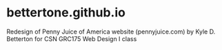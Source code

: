 # bettertone.github.io
Redesign of Penny Juice of America website (pennyjuice.com) by Kyle D. Betterton for CSN GRC175 Web Design I class
